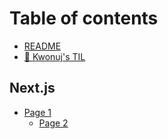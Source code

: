 # Table of contents

* [README](README.md)
* [👋 Kwonuj's TIL](kwonujs-til.md)

## Next.js

* [Page 1](next.js/page-1/README.md)
  * [Page 2](next.js/page-1/page-2.md)
